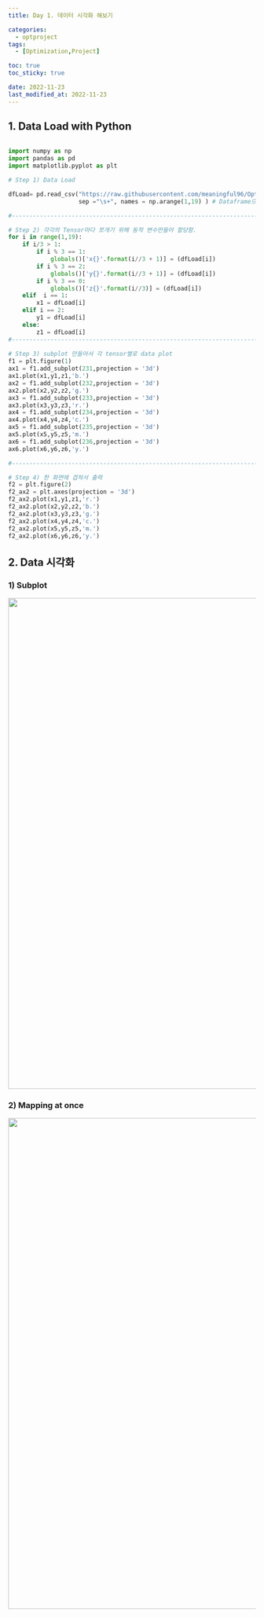 ```yaml
---
title: Day 1. 데이터 시각화 해보기

categories:
  - optproject
tags:
  - [Optimization,Project]

toc: true
toc_sticky: true

date: 2022-11-23
last_modified_at: 2022-11-23
---
```


## 1. Data Load with Python

```python

import numpy as np
import pandas as pd
import matplotlib.pyplot as plt

# Step 1) Data Load

dfLoad= pd.read_csv("https://raw.githubusercontent.com/meaningful96/OptimizationProject/main/Dataset/mag_array_inliers.txt",
                    sep ="\s+", names = np.arange(1,19) ) # Dataframe으로 받기 위해 열마다 이름 정해줌

#----------------------------------------------------------------------------------------------------------------------------#

# Step 2) 각각의 Tensor마다 쪼개기 위해 동적 변수만들어 할당함.
for i in range(1,19):
    if i/3 > 1: 
        if i % 3 == 1:
            globals()['x{}'.format(i//3 + 1)] = (dfLoad[i])
        if i % 3 == 2:
            globals()['y{}'.format(i//3 + 1)] = (dfLoad[i])
        if i % 3 == 0:
            globals()['z{}'.format(i//3)] = (dfLoad[i])
    elif  i == 1:
        x1 = dfLoad[i]
    elif i == 2:        
        y1 = dfLoad[i]
    else:
        z1 = dfLoad[i]
#----------------------------------------------------------------------------------------------------------------------------#
 
# Step 3) subplot 만들어서 각 tensor별로 data plot
f1 = plt.figure(1)
ax1 = f1.add_subplot(231,projection = '3d')
ax1.plot(x1,y1,z1,'b.')
ax2 = f1.add_subplot(232,projection = '3d')
ax2.plot(x2,y2,z2,'g.')
ax3 = f1.add_subplot(233,projection = '3d')
ax3.plot(x3,y3,z3,'r.')
ax4 = f1.add_subplot(234,projection = '3d')
ax4.plot(x4,y4,z4,'c.')
ax5 = f1.add_subplot(235,projection = '3d')
ax5.plot(x5,y5,z5,'m.')
ax6 = f1.add_subplot(236,projection = '3d')
ax6.plot(x6,y6,z6,'y.')    

#----------------------------------------------------------------------------------------------------------------------------#

# Step 4) 한 화면에 겹쳐서 출력
f2 = plt.figure(2)
f2_ax2 = plt.axes(projection = '3d')
f2_ax2.plot(x1,y1,z1,'r.')
f2_ax2.plot(x2,y2,z2,'b.')
f2_ax2.plot(x3,y3,z3,'g.')
f2_ax2.plot(x4,y4,z4,'c.')
f2_ax2.plot(x5,y5,z5,'m.')
f2_ax2.plot(x6,y6,z6,'y.')

```

## 2. Data 시각화

### 1) Subplot

<p align="center">
<img width="1000" alt="1" src="https://user-images.githubusercontent.com/111734605/203575579-11b56fa0-d7a5-41ef-b7e3-0be82e3676db.png">
</p>

### 2) Mapping at once

<p align="center">
<img width="1000" alt="1" src="https://user-images.githubusercontent.com/111734605/203575585-3828b927-b184-4f20-9bbb-b8f4418dc650.png">
</p>
